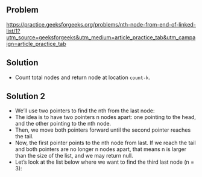 ## Problem

https://practice.geeksforgeeks.org/problems/nth-node-from-end-of-linked-list/1?utm_source=geeksforgeeks&utm_medium=article_practice_tab&utm_campaign=article_practice_tab

## Solution

- Count total nodes and return node at location `count-k`.

## Solution 2

- We’ll use two pointers to find the nth from the last node:
- The idea is to have two pointers n nodes apart: one pointing to the head, and the other pointing to the nth node.
- Then, we move both pointers forward until the second pointer reaches the tail.
- Now, the first pointer points to the nth node from last. If we reach the tail and both pointers are no longer n nodes apart, that means n is larger than the size of the list, and we may return null.
- Let’s look at the list below where we want to find the third last node (n = 3):
